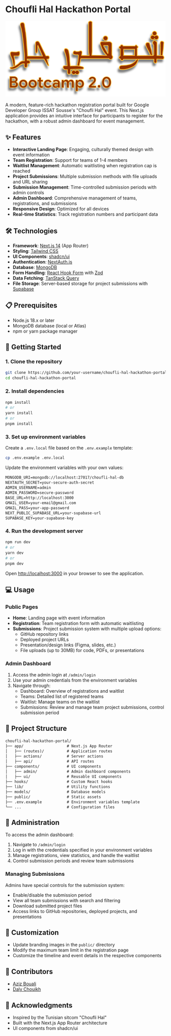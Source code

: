 # Choufli Hal Hackathon Portal

![Choufli Hal Hackathon](public/logo.png)

A modern, feature-rich hackathon registration portal built for Google Developer Group ISSAT Sousse's "Choufli Hal" event. This Next.js application provides an intuitive interface for participants to register for the hackathon, with a robust admin dashboard for event management.

## ✨ Features

- **Interactive Landing Page**: Engaging, culturally themed design with event information
- **Team Registration**: Support for teams of 1-4 members
- **Waitlist Management**: Automatic waitlisting when registration cap is reached
- **Project Submissions**: Multiple submission methods with file uploads and URL sharing
- **Submission Management**: Time-controlled submission periods with admin controls
- **Admin Dashboard**: Comprehensive management of teams, registrations, and submissions
- **Responsive Design**: Optimized for all devices
- **Real-time Statistics**: Track registration numbers and participant data

## 🛠️ Technologies

- **Framework**: [Next.js 14](https://nextjs.org/) (App Router)
- **Styling**: [Tailwind CSS](https://tailwindcss.com/)
- **UI Components**: [shadcn/ui](https://ui.shadcn.com/)
- **Authentication**: [NextAuth.js](https://next-auth.js.org/)
- **Database**: [MongoDB](https://www.mongodb.com/)
- **Form Handling**: [React Hook Form](https://react-hook-form.com/) with [Zod](https://github.com/colinhacks/zod)
- **Data Fetching**: [TanStack Query](https://tanstack.com/query)
- **File Storage**: Server-based storage for project submissions with [Supabase](https://supabase.com)

## 📋 Prerequisites

- Node.js 18.x or later
- MongoDB database (local or Atlas)
- npm or yarn package manager

## 🚀 Getting Started

### 1. Clone the repository

```bash
git clone https://github.com/your-username/choufli-hal-hackathon-portal.git
cd choufli-hal-hackathon-portal
```

### 2. Install dependencies

```bash
npm install
# or
yarn install
# or
pnpm install
```

### 3. Set up environment variables

Create a `.env.local` file based on the `.env.example` template:

```bash
cp .env.example .env.local
```

Update the environment variables with your own values:

```
MONGODB_URI=mongodb://localhost:27017/choufli-hal-db
NEXTAUTH_SECRET=your-secure-auth-secret
ADMIN_USERNAME=admin
ADMIN_PASSWORD=secure-password
BASE_URL=http://localhost:3000
GMAIL_USER=your-email@gmail.com
GMAIL_PASS=your-app-password
NEXT_PUBLIC_SUPABASE_URL=your-supabase-url
SUPABASE_KEY=your-supabase-key
```

### 4. Run the development server

```bash
npm run dev
# or
yarn dev
# or
pnpm dev
```

Open [http://localhost:3000](http://localhost:3000) in your browser to see the application.

## 💻 Usage

### Public Pages

- **Home**: Landing page with event information
- **Registration**: Team registration form with automatic waitlisting
- **Submissions**: Project submission system with multiple upload options:
  - GitHub repository links
  - Deployed project URLs
  - Presentation/design links (Figma, slides, etc.)
  - File uploads (up to 30MB) for code, PDFs, or presentations

### Admin Dashboard

1. Access the admin login at `/admin/login`
2. Use your admin credentials from the environment variables
3. Navigate through:
   - Dashboard: Overview of registrations and waitlist
   - Teams: Detailed list of registered teams
   - Waitlist: Manage teams on the waitlist
   - Submissions: Review and manage team project submissions, control submission period

## 📁 Project Structure

```
choufli-hal-hackathon-portal/
├── app/                   # Next.js App Router
│   ├── (routes)/          # Application routes
│   ├── actions/           # Server actions
│   ├── api/               # API routes
├── components/            # UI components
│   ├── admin/             # Admin dashboard components
│   ├── ui/                # Reusable UI components
├── hooks/                 # Custom React hooks
├── lib/                   # Utility functions
├── models/                # Database models
├── public/                # Static assets
├── .env.example           # Environment variables template
└── ...                    # Configuration files
```

## 📝 Administration

To access the admin dashboard:

1. Navigate to `/admin/login`
2. Log in with the credentials specified in your environment variables
3. Manage registrations, view statistics, and handle the waitlist
4. Control submission periods and review team submissions

### Managing Submissions

Admins have special controls for the submission system:
- Enable/disable the submission period
- View all team submissions with search and filtering
- Download submitted project files
- Access links to GitHub repositories, deployed projects, and presentations

## 🔧 Customization

- Update branding images in the `public/` directory
- Modify the maximum team limit in the registration page
- Customize the timeline and event details in the respective components

## 👥 Contributors

- [Aziz Bouali](https://github.com/saaya-code)
- [Daly Chouikh](https://github.com/DalyChouikh)

## 🌟 Acknowledgments

- Inspired by the Tunisian sitcom "Choufli Hal"
- Built with the Next.js App Router architecture
- UI components from shadcn/ui
